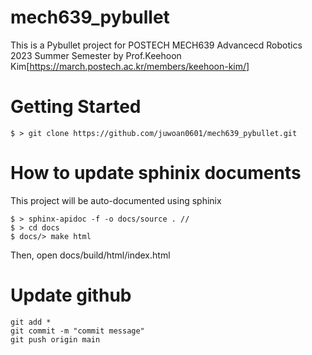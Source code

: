# mech639_pybullet
This is a Pybullet project for POSTECH MECH639 Advancecd Robotics 2023 Summer Semester by Prof.Keehoon Kim[https://march.postech.ac.kr/members/keehoon-kim/]

# Getting Started
~~~
$ > git clone https://github.com/juwoan0601/mech639_pybullet.git
~~~

# How to update sphinix documents
This project will be auto-documented using sphinix
~~~
$ > sphinx-apidoc -f -o docs/source . // 
$ > cd docs
$ docs/> make html 
~~~

Then, open docs/build/html/index.html

# Update github
~~~
git add *
git commit -m "commit message"
git push origin main
~~~
